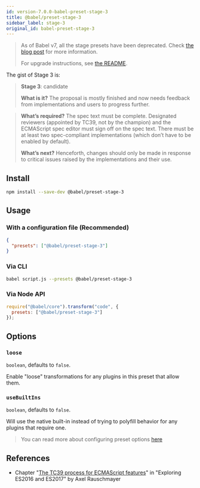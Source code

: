 ```yaml
---
id: version-7.0.0-babel-preset-stage-3
title: @babel/preset-stage-3
sidebar_label: stage-3
original_id: babel-preset-stage-3
---
```


> As of Babel v7, all the stage presets have been deprecated.
> Check [the blog post](/blog/2018/07/27/removing-babels-stage-presets) for more information.
>
> For upgrade instructions, see [the README](https://github.com/babel/babel/blob/master/packages/babel-preset-stage-3/README.md).

The gist of Stage 3 is:

> **Stage 3**: candidate
>
> **What is it?** The proposal is mostly finished and now needs feedback from implementations and users to progress further.

> **What’s required?** The spec text must be complete. Designated reviewers (appointed by TC39, not by the champion) and the ECMAScript spec editor must sign off on the spec text. There must be at least two spec-compliant implementations (which don’t have to be enabled by default).
>
> **What’s next?** Henceforth, changes should only be made in response to critical issues raised by the implementations and their use.

## Install

```sh
npm install --save-dev @babel/preset-stage-3
```

## Usage

### With a configuration file (Recommended)

```json
{
  "presets": ["@babel/preset-stage-3"]
}
```

### Via CLI

```sh
babel script.js --presets @babel/preset-stage-3
```

### Via Node API

```javascript
require("@babel/core").transform("code", {
  presets: ["@babel/preset-stage-3"]
});
```

## Options

### `loose`

`boolean`, defaults to `false`.

Enable "loose" transformations for any plugins in this preset that allow them.

### `useBuiltIns`

`boolean`, defaults to `false`.

Will use the native built-in instead of trying to polyfill behavior for any plugins that require one.

> You can read more about configuring preset options [here](https://babeljs.io/docs/en/presets#preset-options)

## References

- Chapter "[The TC39 process for ECMAScript features](http://exploringjs.com/es2016-es2017/ch_tc39-process.html)" in "Exploring ES2016 and ES2017" by Axel Rauschmayer


